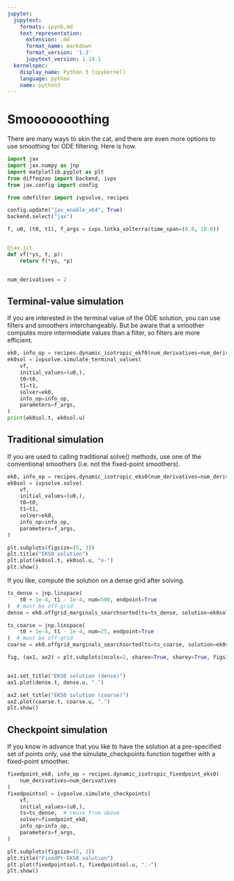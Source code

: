 ```yaml
---
jupyter:
  jupytext:
    formats: ipynb,md
    text_representation:
      extension: .md
      format_name: markdown
      format_version: '1.3'
      jupytext_version: 1.14.1
  kernelspec:
    display_name: Python 3 (ipykernel)
    language: python
    name: python3
---
```


# Smooooooothing

There are many ways to skin the cat, and there are even more options to use smoothing for ODE filtering.
Here is how.


```python
import jax
import jax.numpy as jnp
import matplotlib.pyplot as plt
from diffeqzoo import backend, ivps
from jax.config import config

from odefilter import ivpsolve, recipes

config.update("jax_enable_x64", True)
backend.select("jax")
```

```python
f, u0, (t0, t1), f_args = ivps.lotka_volterra(time_span=(0.0, 10.0))


@jax.jit
def vf(*ys, t, p):
    return f(*ys, *p)


num_derivatives = 2
```

## Terminal-value simulation

If you are interested in the terminal value of the ODE solution, you can use filters and smoothers interchangeably.
But be aware that a smoother computes more intermediate values than a filter, so filters are more efficient.

```python
ek0, info_op = recipes.dynamic_isotropic_ekf0(num_derivatives=num_derivatives)
ek0sol = ivpsolve.simulate_terminal_values(
    vf,
    initial_values=(u0,),
    t0=t0,
    t1=t1,
    solver=ek0,
    info_op=info_op,
    parameters=f_args,
)
print(ek0sol.t, ek0sol.u)
```

## Traditional simulation

If you are used to calling traditional solve() methods, use one of the conventional smoothers (i.e. not the fixed-point smoothers).

```python
ek0, info_op = recipes.dynamic_isotropic_eks0(num_derivatives=num_derivatives)
ek0sol = ivpsolve.solve(
    vf,
    initial_values=(u0,),
    t0=t0,
    t1=t1,
    solver=ek0,
    info_op=info_op,
    parameters=f_args,
)

plt.subplots(figsize=(5, 3))
plt.title("EKS0 solution")
plt.plot(ek0sol.t, ek0sol.u, "o-")
plt.show()
```

If you like, compute the solution on a dense grid after solving.

```python
ts_dense = jnp.linspace(
    t0 + 1e-4, t1 - 1e-4, num=500, endpoint=True
)  # must be off-grid
dense = ek0.offgrid_marginals_searchsorted(ts=ts_dense, solution=ek0sol)

ts_coarse = jnp.linspace(
    t0 + 1e-4, t1 - 1e-4, num=25, endpoint=True
)  # must be off-grid
coarse = ek0.offgrid_marginals_searchsorted(ts=ts_coarse, solution=ek0sol)

fig, (ax1, ax2) = plt.subplots(ncols=2, sharex=True, sharey=True, figsize=(8, 3))


ax1.set_title("EKS0 solution (dense)")
ax1.plot(dense.t, dense.u, ".")

ax2.set_title("EKS0 solution (coarse)")
ax2.plot(coarse.t, coarse.u, ".")
plt.show()
```

## Checkpoint simulation

If you know in advance that you like to have the solution at a pre-specified set of points only,
use the simulate_checkpoints function together with a fixed-point smoother.

```python
fixedpoint_ek0, info_op = recipes.dynamic_isotropic_fixedpoint_eks0(
    num_derivatives=num_derivatives
)
fixedpointsol = ivpsolve.simulate_checkpoints(
    vf,
    initial_values=(u0,),
    ts=ts_dense,  # reuse from above
    solver=fixedpoint_ek0,
    info_op=info_op,
    parameters=f_args,
)

plt.subplots(figsize=(5, 3))
plt.title("FixedPt-EKS0 solution")
plt.plot(fixedpointsol.t, fixedpointsol.u, ".-")
plt.show()
```
